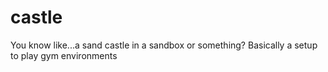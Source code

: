 # castle
You know like...a sand castle in a sandbox or something? Basically a setup to play gym environments
